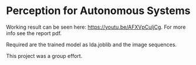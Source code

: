 # Perception for Autonomous Systems

Working result can be seen here: https://youtu.be/AFXVpCuljCg. For more info see the report pdf.

Required are the trained model as lda.joblib and the image sequences.

This project was a group effort.
